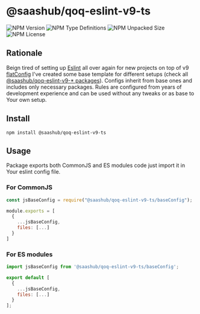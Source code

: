 # @saashub/qoq-eslint-v9-ts

![NPM Version](https://img.shields.io/npm/v/%40saashub%2Fqoq-eslint-v9-ts)
![NPM Type Definitions](https://img.shields.io/npm/types/%40saashub%2Fqoq-eslint-v9-ts) ![NPM Unpacked Size](https://img.shields.io/npm/unpacked-size/%40saashub%2Fqoq-eslint-v9-ts) ![NPM License](https://img.shields.io/npm/l/%40saashub%2Fqoq-eslint-v9-ts)

## Rationale

Beign tired of setting up [Eslint](https://www.npmjs.com/package/eslint) all over again for new projects on top of v9 [flatConfig](https://eslint.org/docs/latest/use/configure/configuration-files) I've created some base template for different setups (check all [@saashub/qoq-eslint-v9-\* packages](https://www.npmjs.com/search?q=%40saashub%2Fqoq-eslint-v9-)). Configs inherit from base ones and includes only necessary packages. Rules are configured from years of development experience and can be used without any tweaks or as base to Your own setup.

## Install

    npm install @saashub/qoq-eslint-v9-ts

## Usage

Package exports both CommonJS and ES modules code just import it in Your eslint config file.

### For CommonJS

```js
const jsBaseConfig = require("@saashub/qoq-eslint-v9-ts/baseConfig");

module.exports = [
  {
    ...jsBaseConfig,
    files: [...]
  }
]
```

### For ES modules

```js
import jsBaseConfig from '@saashub/qoq-eslint-v9-ts/baseConfig';

export default [
  {
    ...jsBaseConfig,
    files: [...]
  }
];
```
